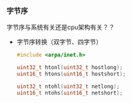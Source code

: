 

### 字节序

字节序与系统有关还是cpu架构有关？？


- 字节序转换（双字节、四字节）

	```cpp
	#include <arpa/inet.h>

	uint32_t htonl(uint32_t hostlong);
	uint16_t htons(uint16_t hostshort);

	uint32_t ntohl(uint32_t netlong);
	uint16_t ntohs(uint16_t netshort);
	```

